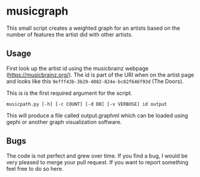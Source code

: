 # musicgraph
This small script creates a weighted graph for an artists based on the number of features the artist did with other artists.

## Usage
First look up the artist id using the musicbrainz webpage (https://musicbrainz.org/).
The id is part of the URI when on the artist page and looks like this `9efff43b-3b29-4082-824e-bc82f646f93d` (The Doors).

This is is the first required argument for the script. 

```
musicpath.py [-h] [-c COUNT] [-d DB] [-v VERBOSE] id output
```

This will produce a file called output.graphml which can be loaded using gephi or another graph visualization software.

## Bugs
The code is not perfect and grew over time. If you find a bug, I would be very pleased to merge your pull request.
If you want to report something feel free to do so here.



